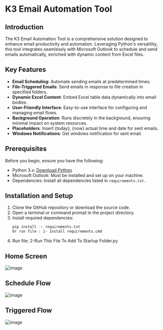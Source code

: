 # K3 Email Automation Tool

## Introduction

The K3 Email Automation Tool is a comprehensive solution designed to enhance email productivity and automation. Leveraging Python's versatility, this tool integrates seamlessly with Microsoft Outlook to schedule and send emails automatically, enriched with dynamic content from Excel files.

## Key Features

- **Email Scheduling**: Automate sending emails at predetermined times.
- **File-Triggered Emails**: Send emails in response to file creation in specified folders.
- **Dynamic Excel Content**: Embed Excel table data dynamically into email bodies.
- **User-Friendly Interface**: Easy-to-use interface for configuring and managing email flows.
- **Background Operation**: Runs discretely in the background, ensuring minimal impact on system resources.
-  **Placeholders**: Insert {today}, {now} actual time and date for sent emails.
-  **Windows Notifications**: Get windows notification for sent email.
 
## Prerequisites

Before you begin, ensure you have the following:

- Python 3.x: [Download Python](https://www.python.org/downloads/)
- Microsoft Outlook: Must be installed and set up on your machine.
- Dependencies: Install all dependencies listed in `requirements.txt`.

## Installation and Setup

1. Clone the GitHub repository or download the source code.
3. Open a terminal or command prompt in the project directory.
4. Install required dependencies:
   ```bash
   pip install -r requirements.txt
   Or run file : 1- Install requirements.cmd
5. Run file: 2-Run This File To Add To Startup Folder.py

## Home Screen

![image](https://github.com/kareemelthird/outlook_automation/assets/166843560/e7881763-5eee-4f82-b109-377249b42f1b)


## Schedule Flow

![image](https://github.com/kareemelthird/outlook_automation/assets/166843560/b13830e4-6952-46b2-9e77-43ca90effe8c)


## Triggered Flow


![image](https://github.com/kareemelthird/outlook_automation/assets/166843560/ee3765eb-4d02-4cbc-a2ec-083e2a511a06)




